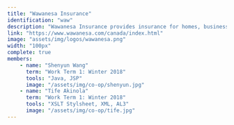 ```yaml
---
title: "Wawanesa Insurance"
identification: "waw"
description: "Wawanesa Insurance provides insurance for homes, businesses, automobiles and more."
link: "https://www.wawanesa.com/canada/index.html"
image: "assets/img/logos/wawanesa.png"
width: "100px"
complete: true
members:
    - name: "Shenyun Wang"
      term: "Work Term 1: Winter 2018"
      tools: "Java, JSP"
      image: "/assets/img/co-op/shenyun.jpg"
    - name: "Tife Akinola"
      term: "Work Term 1: Winter 2018"
      tools: "XSLT Stylsheet, XML, AL3"
      image: "/assets/img/co-op/tife.jpg"
---
```


